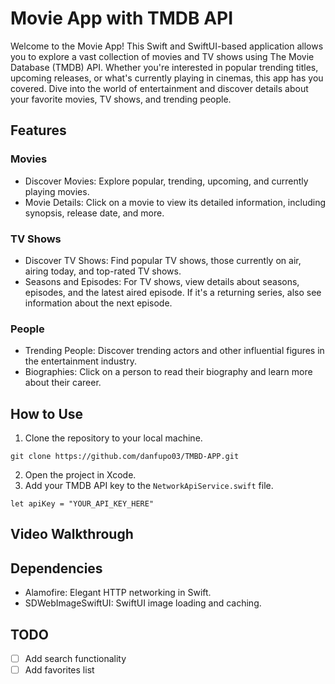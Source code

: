 # Movie App with TMDB API

Welcome to the Movie App! This Swift and SwiftUI-based application allows you to explore a vast collection of movies and TV shows using The Movie Database (TMDB) API. Whether you're interested in popular trending titles, upcoming releases, or what's currently playing in cinemas, this app has you covered. Dive into the world of entertainment and discover details about your favorite movies, TV shows, and trending people.

## Features

### Movies
- Discover Movies: Explore popular, trending, upcoming, and currently playing movies.
- Movie Details: Click on a movie to view its detailed information, including synopsis, release date, and more.

### TV Shows
- Discover TV Shows: Find popular TV shows, those currently on air, airing today, and top-rated TV shows.
- Seasons and Episodes: For TV shows, view details about seasons, episodes, and the latest aired episode. If it's a returning series, also see information about the next episode.


### People
- Trending People: Discover trending actors and other influential figures in the entertainment industry.
- Biographies: Click on a person to read their biography and learn more about their career.

## How to Use

1. Clone the repository to your local machine.
```
git clone https://github.com/danfupo03/TMBD-APP.git
```

2. Open the project in Xcode.
3. Add your TMDB API key to the `NetworkApiService.swift` file.
```
let apiKey = "YOUR_API_KEY_HERE"
```

## Video Walkthrough

## Dependencies
* Alamofire: Elegant HTTP networking in Swift.
* SDWebImageSwiftUI: SwiftUI image loading and caching.

## TODO
- [ ] Add search functionality
- [ ] Add favorites list

